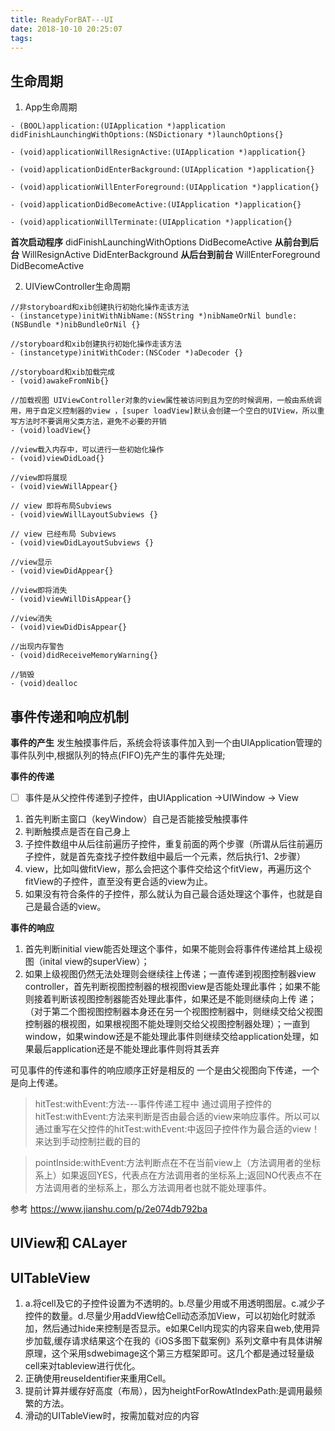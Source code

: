 ```yaml
---
title: ReadyForBAT---UI
date: 2018-10-10 20:25:07
tags:
---
```


## 生命周期
1. App生命周期
```
- (BOOL)application:(UIApplication *)application didFinishLaunchingWithOptions:(NSDictionary *)launchOptions{}
                            
- (void)applicationWillResignActive:(UIApplication *)application{}

- (void)applicationDidEnterBackground:(UIApplication *)application{}

- (void)applicationWillEnterForeground:(UIApplication *)application{}

- (void)applicationDidBecomeActive:(UIApplication *)application{}

- (void)applicationWillTerminate:(UIApplication *)application{}
```
**首次启动程序**
didFinishLaunchingWithOptions
DidBecomeActive
**从前台到后台**
WillResignActive
DidEnterBackground
**从后台到前台**
WillEnterForeground
DidBecomeActive

2. UIViewController生命周期
```
//非storyboard和xib创建执行初始化操作走该方法
- (instancetype)initWithNibName:(NSString *)nibNameOrNil bundle:(NSBundle *)nibBundleOrNil {}

//storyboard和xib创建执行初始化操作走该方法
- (instancetype)initWithCoder:(NSCoder *)aDecoder {}

//storyboard和xib加载完成
- (void)awakeFromNib{}

//加载视图 UIViewController对象的view属性被访问到且为空的时候调用，一般由系统调用，用于自定义控制器的view ，[super loadView]默认会创建一个空白的UIView，所以重写方法时不要调用父类方法，避免不必要的开销
- (void)loadView{}

//view载入内存中，可以进行一些初始化操作
- (void)viewDidLoad{}

//view即将展现
- (void)viewWillAppear{}

// view 即将布局Subviews
- (void)viewWillLayoutSubviews {} 

// view 已经布局 Subviews 
- (void)viewDidLayoutSubviews {}

//view显示
- (void)viewDidAppear{}

//view即将消失
- (void)viewWillDisAppear{}

//view消失
- (void)viewDidDisAppear{}

//出现内存警告
- (void)didReceiveMemoryWarning{}

//销毁
- (void)dealloc
```

## 事件传递和响应机制
**事件的产生**
发生触摸事件后，系统会将该事件加入到一个由UIApplication管理的事件队列中,根据队列的特点(FIFO)先产生的事件先处理;

**事件的传递**
- [ ] 事件是从父控件传递到子控件，由UIApplication ->UIWindow -> View

1. 首先判断主窗口（keyWindow）自己是否能接受触摸事件
2. 判断触摸点是否在自己身上
3. 子控件数组中从后往前遍历子控件，重复前面的两个步骤（所谓从后往前遍历子控件，就是首先查找子控件数组中最后一个元素，然后执行1、2步骤）
4. view，比如叫做fitView，那么会把这个事件交给这个fitView，再遍历这个fitView的子控件，直至没有更合适的view为止。
5. 如果没有符合条件的子控件，那么就认为自己最合适处理这个事件，也就是自己是最合适的view。

**事件的响应**
1. 首先判断initial view能否处理这个事件，如果不能则会将事件传递给其上级视图（inital view的superView）；
2. 如果上级视图仍然无法处理则会继续往上传递；一直传递到视图控制器view controller，首先判断视图控制器的根视图view是否能处理此事件；如果不能则接着判断该视图控制器能否处理此事件，如果还是不能则继续向上传 递；（对于第二个图视图控制器本身还在另一个视图控制器中，则继续交给父视图控制器的根视图，如果根视图不能处理则交给父视图控制器处理）；一直到 window，如果window还是不能处理此事件则继续交给application处理，如果最后application还是不能处理此事件则将其丢弃

可见事件的传递和事件的响应顺序正好是相反的 一个是由父视图向下传递，一个是向上传递。

> hitTest:withEvent:方法---事件传递工程中 通过调用子控件的hitTest:withEvent:方法来判断是否由最合适的view来响应事件。所以可以通过重写在父控件的hitTest:withEvent:中返回子控件作为最合适的view！来达到手动控制拦截的目的

> pointInside:withEvent:方法判断点在不在当前view上（方法调用者的坐标系上）如果返回YES，代表点在方法调用者的坐标系上;返回NO代表点不在方法调用者的坐标系上，那么方法调用者也就不能处理事件。

参考 https://www.jianshu.com/p/2e074db792ba

## UIView和 CALayer


## UITableView
1. a.将cell及它的子控件设置为不透明的。b.尽量少用或不用透明图层。c.减少子控件的数量。d.尽量少用addView给Cell动态添加View，可以初始化时就添加，然后通过hide来控制是否显示。e如果Cell内现实的内容来自web,使用异步加载,缓存请求结果这个在我的《iOS多图下载案例》系列文章中有具体讲解原理，这个采用sdwebimage这个第三方框架即可。这几个都是通过轻量级cell来对tableview进行优化。
2. 正确使用reuseIdentifier来重用Cell。
3. 提前计算并缓存好高度（布局），因为heightForRowAtIndexPath:是调用最频繁的方法。
4. 滑动的UITableView时，按需加载对应的内容
